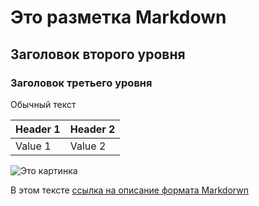 # Это разметка Markdown

## Заголовок второго уровня

### Заголовок третьего уровня

Обычный текст

Header 1 | Header 2 |
---------|----------|
Value 1  | Value 2  |

![Это картинка](https://3dnews.ru/assets/external/illustrations/2019/12/04/999060/dims%20(3).jpg)

В этом тексте [ссылка на описание формата Markdorwn](https://docs.github.com/en/github/writing-on-github/getting-started-with-writing-and-formatting-on-github/basic-writing-and-formatting-syntax)